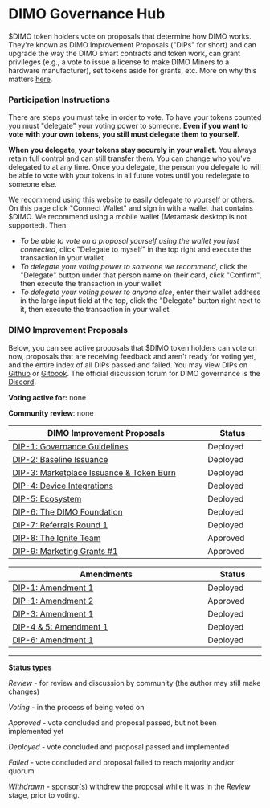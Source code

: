 # DIMO Governance Hub

$DIMO token holders vote on proposals that determine how DIMO works. They're known as DIMO Improvement Proposals ("DIPs" for short) and can upgrade the way the DIMO smart contracts and token work, can grant privileges (e.g., a vote to issue a license to make DIMO Miners to a hardware manufacturer), set tokens aside for grants, etc. More on why this matters [here](https://docs.dimo.zone/overview/dimotoken/user-ownership).

### **Participation Instructions**

There are steps you must take in order to vote. To have your tokens counted you must "delegate" your voting power to someone. **Even if you want to vote with your own tokens, you still must delegate them to yourself.**

**When you delegate, your tokens stay securely in your wallet.** You always retain full control and can still transfer them. You can change who you've delegated to at any time. Once you delegate, the person you delegate to will be able to vote with your tokens in all future votes until you redelegate to someone else.

We recommend using [this website](https://delegate.dimo.zone/) to easily delegate to yourself or others. On this page click "Connect Wallet" and sign in with a wallet that contains $DIMO. We recommend using a mobile wallet (Metamask desktop is not supported). Then:

* _To be able to vote on a proposal yourself using the wallet you just connected_, click "Delegate to myself" in the top right and execute the transaction in your wallet
* _To delegate your voting power to someone we recommend_, click the "Delegate" button under that person name on their card, click "Confirm", then execute the transaction in your wallet
* _To delegate your voting power to anyone else_, enter their wallet address in the large input field at the top, click the "Delegate" button right next to it, then execute the transaction in your wallet

### DIMO Improvement Proposals

Below, you can see active proposals that $DIMO token holders can vote on now, proposals that are receiving feedback and aren't ready for voting yet, and the entire index of all DIPs passed and failed. You may view DIPs on [Github](https://github.com/DIMO-Network/DIP) or [Gitbook](https://docs.dimo.zone/dips). The official discussion forum for DIMO governance is the [Discord](https://chat.dimo.zone).

**Voting active for:** none

**Community review**: none&#x20;

<table><thead><tr><th width="543">DIMO Improvement Proposals</th><th width="115.66666666666674">Status</th></tr></thead><tbody><tr><td><a href="dip1.md">DIP-1: Governance Guidelines</a></td><td>Deployed</td></tr><tr><td><a href="dip2.md">DIP-2: Baseline Issuance</a></td><td>Deployed</td></tr><tr><td><a href="dip3.md">DIP-3: Marketplace Issuance &#x26; Token Burn</a></td><td>Deployed</td></tr><tr><td><a href="dip4.md">DIP-4: Device Integrations</a></td><td>Deployed</td></tr><tr><td><a href="dip5.md">DIP-5: Ecosystem</a></td><td>Deployed</td></tr><tr><td><a href="amendments/dip6a1.md">DIP-6: The DIMO Foundation</a></td><td>Deployed</td></tr><tr><td><a href="dip7.md">DIP-7: Referrals Round 1</a></td><td>Deployed</td></tr><tr><td><a href="dip8.md">DIP-8: The Ignite Team</a></td><td>Approved</td></tr><tr><td><a href="dip9.md">DIP-9: Marketing Grants #1</a></td><td>Approved</td></tr></tbody></table>



<table><thead><tr><th width="543">Amendments</th><th width="115.66666666666674">Status</th></tr></thead><tbody><tr><td><a href="amendments/dip1a1.md">DIP-1: Amendment 1</a></td><td>Deployed</td></tr><tr><td><a href="amendments/dip1a2.md">DIP-1: Amendment 2</a></td><td>Approved</td></tr><tr><td><a href="amendments/dip3a1.md">DIP-3: Amendment 1</a></td><td>Deployed</td></tr><tr><td><a href="amendments/dip4-and-5a1.md">DIP-4 &#x26; 5: Amendment 1</a></td><td>Deployed</td></tr><tr><td><a href="amendments/dip6a1.md">DIP-6: Amendment 1</a></td><td>Deployed</td></tr></tbody></table>

***

**Status types**

_Review_ - for review and discussion by community (the author may still make changes)

_Voting_ - in the process of being voted on

_Approved_ - vote concluded and proposal passed, but not been implemented yet

_Deployed -_ vote concluded and proposal passed and implemented

_Failed_ - vote concluded and proposal failed to reach majority and/or quorum

_Withdrawn_ - sponsor(s) withdrew the proposal while it was in the _Review_ stage, prior to voting.
